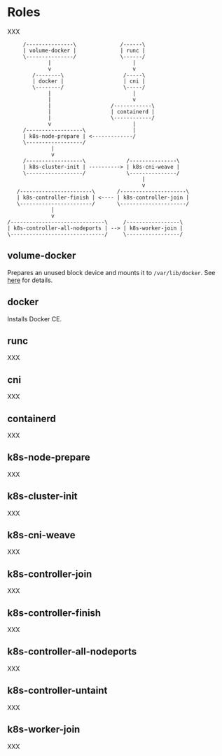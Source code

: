 # Roles

XXX

```
     /---------------\              /------\
     | volume-docker |              | runc |
     \---------------/              \------/
             |                          |
             v                          v
        /--------\                   /-----\
        | docker |                   | cni |
        \--------/                   \-----/
             |                          |
             |                          v
             |                   /------------\
             |                   | containerd |
             |                   \------------/
             v                          |
     /------------------\               |
     | k8s-node-prepare | <-------------/
     \------------------/
              |
              v
     /------------------\             /---------------\
     | k8s-cluster-init | ----------> | k8s-cni-weave |
     \------------------/             \---------------/
                                           |
                                           v
   /-----------------------\       /---------------------\
   | k8s-controller-finish | <---- | k8s-controller-join |
   \-----------------------/       \---------------------/
              |
              v
/------------------------------\     /-----------------\
| k8s-controller-all-nodeports | --> | k8s-worker-join |
\------------------------------/     \-----------------/
```

## volume-docker

Prepares an unused block device and mounts it to `/var/lib/docker`. See [here](../roles/volume-docker) for details.

## docker

Installs Docker CE.

## runc

XXX

## cni

XXX

## containerd

XXX

## k8s-node-prepare

XXX

## k8s-cluster-init

XXX

## k8s-cni-weave

XXX

## k8s-controller-join

XXX

## k8s-controller-finish

XXX

## k8s-controller-all-nodeports

XXX

## k8s-controller-untaint

XXX

## k8s-worker-join

XXX
